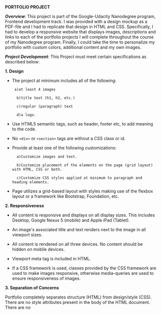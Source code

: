 **PORTFOLIO PROJECT**

_**Overview**_: This project is part of the Google-Udacity Nanodegree program, Frontend development track.
          I was provided with a design mockup as a PDF-file and I had to replicate that design in HTML and CSS. 
          Specifically, I had to develop a responsive website that displays images, descriptions and links to each 
          of the portfolio projects I will complete throughout the course of my Nanodegree program.
          Finally, I could take the time to personalize my portfolio with custom colors, additional content and my own images.

_**Project Development**_: This Project must meet certain specifications as described below:

 **1. Design**
 
- The project at minimum includes all of the following:

       a)at least 4 images
 
        b)title text (h1, h2, etc.)
 
        c)regular (paragraph) text
 
        d)a logo.
 
- Use HTML5 semantic tags, such as header, footer etc, to add meaning to the code. 

- No `<div>` or `<section>` tags are without a CSS class or id.

- Provide at least one of the following customizations:

        a)Customize images and text.

        b)Customize placement of the elements on the page (grid layout) with HTML, CSS or both.

        c)Customize CSS styles applied at minimum to paragraph and heading elements.      

- Page utilizes a grid-based layout with styles making use of the flexbox layout or a framework like Bootstrap, Foundation, etc.                        

**2. Responsiveness**

- All content is responsive and displays on all display sizes. This includes Desktop, Google Nexus 5 (mobile) and Apple iPad (Tablet).

- An image's associated title and text renders next to the image in all viewport sizes.

- All content is rendered on all three devices. No content should be hidden on mobile devices.

- Viewport meta tag is included in HTML. 

- If a CSS framework is used, classes provided by the CSS framework are used to make images responsive, otherwise media-queries are used to ensure responsiveness of images.


 **3. Separation of Concerns**
 
Portfolio completely separates structure (HTML) from design/style (CSS). There are no style attributes present in the body of the HTML document. There are no <style> elements in the document.

Files are organized with a directory structure that separates files based on functionality.


**4. Code Quality**

The code must follow Udacity's Frontend Nanodegree style guide concerning HTML and CSS Formatting and style rules as well as General meta rules and General Formatting rules.Find the guide here: http://udacity.github.io/frontend-nanodegree-styleguide/

**5. Technologies used**

 - HTML5
 - CSS FLEXBOX

 **6. Recent Improvements**

 - Added HTML5 Semantic tags to make the page more understandable in terms of accessibility.

 - Changed `font-size` of certain elements to improve readability on smaller displays.

   
   This project was created by **Aikaterini Alvizou** for the Google Udacity Nanodegree program FEND track.


